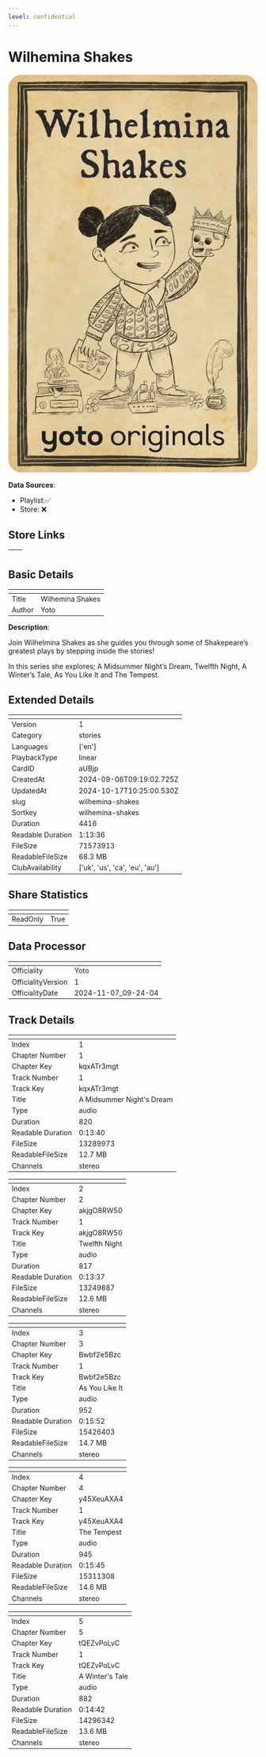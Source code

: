 ```yaml
---
level: confidential
---
```

# Wilhemina Shakes

![card_[aUBjp].png](../../img/cards/card_[aUBjp].png)

**Data Sources**: 

- Playlist:✅
- Store: ❌


## Store Links

| <!-- --> | <!-- --> |
| - | - |


## Basic Details

| <!-- --> | <!-- --> |
| - | - |
| Title | Wilhemina Shakes |
| Author | Yoto |

**Description**:

Join Wilhelmina Shakes as she guides you through some of Shakepeare’s greatest plays by
stepping inside the stories!

In this series she explores; A Midsummer Night’s Dream, Twelfth Night, A Winter’s Tale, As
You Like It and The Tempest.


## Extended Details

| <!-- --> | <!-- --> |
| - | - |
| Version | 1 |
| Category | stories |
| Languages | ['en'] |
| PlaybackType | linear |
| CardID | aUBjp |
| CreatedAt | 2024-09-06T09:19:02.725Z |
| UpdatedAt | 2024-10-17T10:25:00.530Z |
| slug | wilhemina-shakes |
| Sortkey | wilhemina-shakes |
| Duration | 4416 |
| Readable Duration | 1:13:36 |
| FileSize | 71573913 |
| ReadableFileSize | 68.3 MB |
| ClubAvailability | ['uk', 'us', 'ca', 'eu', 'au'] |


## Share Statistics

| <!-- --> | <!-- --> |
| - | - |
| ReadOnly | True |


## Data Processor

| <!-- --> | <!-- --> |
| - | - |
| Officiality | Yoto
| OfficialityVersion | 1
| OfficialityDate | 2024-11-07_09-24-04


## Track Details

| <!-- --> | <!-- --> |
| - | - |
| Index | 1 |
| Chapter Number | 1 |
| Chapter Key | kqxATr3mgt |
| Track Number | 1 |
| Track Key | kqxATr3mgt |
| Title | A Midsummer Night's Dream |
| Type | audio |
| Duration | 820 |
| Readable Duration | 0:13:40 |
| FileSize | 13289973 |
| ReadableFileSize | 12.7 MB |
| Channels | stereo |

| <!-- --> | <!-- --> |
| - | - |
| Index | 2 |
| Chapter Number | 2 |
| Chapter Key | akjgO8RW50 |
| Track Number | 1 |
| Track Key | akjgO8RW50 |
| Title | Twelfth Night |
| Type | audio |
| Duration | 817 |
| Readable Duration | 0:13:37 |
| FileSize | 13249887 |
| ReadableFileSize | 12.6 MB |
| Channels | stereo |

| <!-- --> | <!-- --> |
| - | - |
| Index | 3 |
| Chapter Number | 3 |
| Chapter Key | Bwbf2e5Bzc |
| Track Number | 1 |
| Track Key | Bwbf2e5Bzc |
| Title | As You Like It |
| Type | audio |
| Duration | 952 |
| Readable Duration | 0:15:52 |
| FileSize | 15426403 |
| ReadableFileSize | 14.7 MB |
| Channels | stereo |

| <!-- --> | <!-- --> |
| - | - |
| Index | 4 |
| Chapter Number | 4 |
| Chapter Key | y45XeuAXA4 |
| Track Number | 1 |
| Track Key | y45XeuAXA4 |
| Title | The Tempest |
| Type | audio |
| Duration | 945 |
| Readable Duration | 0:15:45 |
| FileSize | 15311308 |
| ReadableFileSize | 14.6 MB |
| Channels | stereo |

| <!-- --> | <!-- --> |
| - | - |
| Index | 5 |
| Chapter Number | 5 |
| Chapter Key | tQEZvPoLvC |
| Track Number | 1 |
| Track Key | tQEZvPoLvC |
| Title | A Winter's Tale |
| Type | audio |
| Duration | 882 |
| Readable Duration | 0:14:42 |
| FileSize | 14296342 |
| ReadableFileSize | 13.6 MB |
| Channels | stereo |


